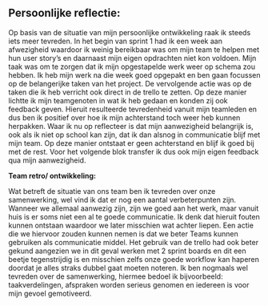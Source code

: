 ## Persoonlijke reflectie:

Op basis van de situatie van mijn persoonlijke ontwikkeling raak ik steeds iets meer tevreden. In het begin van sprint 1 had ik een week aan afwezigheid waardoor ik weinig bereikbaar was om mijn team te helpen met hun user story’s en daarnaast mijn eigen opdrachten niet kon voldoen. Mijn taak was om te zorgen dat ik mijn opgestapelde werk weer op schema zou hebben. Ik heb mijn werk na die week goed opgepakt en ben gaan focussen op de belangerijke taken van het project. De vervolgende actie was op de taken die ik heb verricht ook direct in de trello te zetten. Op deze manier lichtte ik mijn teamgenoten in wat ik heb gedaan en konden zij ook feedback geven. Hieruit resulteerde tevredenheid vanuit mijn teamleden en dus ben ik positief over hoe ik mijn achterstand toch weer heb kunnen herpakken. Waar ik nu op reflecteer is dat mijn aanwezigheid belangrijk is, ook als ik niet op school kan zijn, dat ik dan alsnog in communicatie blijf met mijn team. Op deze manier ontstaat er geen achterstand en blijf ik goed bij met de rest. Voor het volgende blok transfer ik dus ook mijn eigen feedback qua mijn aanwezigheid.

**Team retro/ ontwikkeling:**

Wat betreft de situatie van ons team ben ik tevreden over onze samenwerking, wel vind ik dat er nog een aantal verbeterpunten zijn. Wanneer we allemaal aanwezig zijn, zijn we goed aan het werk, maar vanuit huis is er soms niet een al te goede communicatie. Ik denk dat hieruit fouten kunnen ontstaan waardoor we later misschien wat achter liepen. Een actie die we hiervoor zouden kunnen nemen is dat we beter Teams kunnen gebruiken als communicatie middel. Het gebruik van de trello had ook beter gekund aangezien we in dit geval werken met 2 sprint boards en dit een beetje tegenstrijdig is en misschien zelfs onze goede workflow kan haperen doordat je alles straks dubbel gaat moeten noteren. Ik ben nogmaals wel tevreden over de samenwerking, hiermee bedoel ik bijvoorbeeld: taakverdelingen, afspraken worden serieus genomen en iedereen is voor mijn gevoel gemotiveerd.
